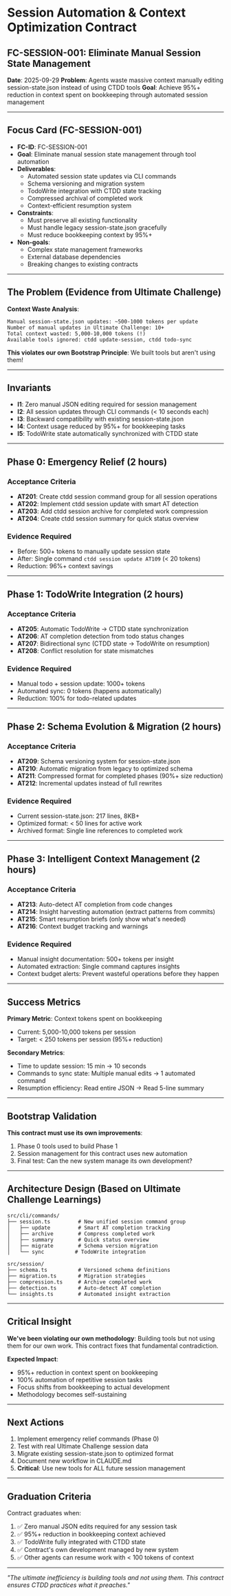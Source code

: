 # Session Automation & Context Optimization Contract
## FC-SESSION-001: Eliminate Manual Session State Management

**Date**: 2025-09-29
**Problem**: Agents waste massive context manually editing session-state.json instead of using CTDD tools
**Goal**: Achieve 95%+ reduction in context spent on bookkeeping through automated session management

---

## Focus Card (FC-SESSION-001)

- **FC-ID**: FC-SESSION-001
- **Goal**: Eliminate manual session state management through tool automation
- **Deliverables**:
  - Automated session state updates via CLI commands
  - Schema versioning and migration system
  - TodoWrite integration with CTDD state tracking
  - Compressed archival of completed work
  - Context-efficient resumption system
- **Constraints**:
  - Must preserve all existing functionality
  - Must handle legacy session-state.json gracefully
  - Must reduce bookkeeping context by 95%+
- **Non-goals**:
  - Complex state management frameworks
  - External database dependencies
  - Breaking changes to existing contracts

---

## The Problem (Evidence from Ultimate Challenge)

**Context Waste Analysis**:
```
Manual session-state.json updates: ~500-1000 tokens per update
Number of manual updates in Ultimate Challenge: 10+
Total context wasted: 5,000-10,000 tokens (!)
Available tools ignored: ctdd update-session, ctdd todo-sync
```

**This violates our own Bootstrap Principle**: We built tools but aren't using them!

---

## Invariants

- **I1**: Zero manual JSON editing required for session management
- **I2**: All session updates through CLI commands (< 10 seconds each)
- **I3**: Backward compatibility with existing session-state.json
- **I4**: Context usage reduced by 95%+ for bookkeeping tasks
- **I5**: TodoWrite state automatically synchronized with CTDD state

---

## Phase 0: Emergency Relief (2 hours)

### Acceptance Criteria

- **AT201**: Create ctdd session command group for all session operations
- **AT202**: Implement ctdd session update with smart AT detection
- **AT203**: Add ctdd session archive for completed work compression
- **AT204**: Create ctdd session summary for quick status overview

### Evidence Required
- Before: 500+ tokens to manually update session state
- After: Single command `ctdd session update AT109` (< 20 tokens)
- Reduction: 96%+ context savings

---

## Phase 1: TodoWrite Integration (2 hours)

### Acceptance Criteria

- **AT205**: Automatic TodoWrite → CTDD state synchronization
- **AT206**: AT completion detection from todo status changes
- **AT207**: Bidirectional sync (CTDD state → TodoWrite on resumption)
- **AT208**: Conflict resolution for state mismatches

### Evidence Required
- Manual todo + session update: 1000+ tokens
- Automated sync: 0 tokens (happens automatically)
- Reduction: 100% for todo-related updates

---

## Phase 2: Schema Evolution & Migration (2 hours)

### Acceptance Criteria

- **AT209**: Schema versioning system for session-state.json
- **AT210**: Automatic migration from legacy to optimized schema
- **AT211**: Compressed format for completed phases (90%+ size reduction)
- **AT212**: Incremental updates instead of full rewrites

### Evidence Required
- Current session-state.json: 217 lines, 8KB+
- Optimized format: < 50 lines for active work
- Archived format: Single line references to completed work

---

## Phase 3: Intelligent Context Management (2 hours)

### Acceptance Criteria

- **AT213**: Auto-detect AT completion from code changes
- **AT214**: Insight harvesting automation (extract patterns from commits)
- **AT215**: Smart resumption briefs (only show what's needed)
- **AT216**: Context budget tracking and warnings

### Evidence Required
- Manual insight documentation: 500+ tokens per insight
- Automated extraction: Single command captures insights
- Context budget alerts: Prevent wasteful operations before they happen

---

## Success Metrics

**Primary Metric**: Context tokens spent on bookkeeping
- Current: 5,000-10,000 tokens per session
- Target: < 250 tokens per session (95%+ reduction)

**Secondary Metrics**:
- Time to update session: 15 min → 10 seconds
- Commands to sync state: Multiple manual edits → 1 automated command
- Resumption efficiency: Read entire JSON → Read 5-line summary

---

## Bootstrap Validation

**This contract must use its own improvements**:
1. Phase 0 tools used to build Phase 1
2. Session management for this contract uses new automation
3. Final test: Can the new system manage its own development?

---

## Architecture Design (Based on Ultimate Challenge Learnings)

```
src/cli/commands/
├── session.ts         # New unified session command group
│   ├── update         # Smart AT completion tracking
│   ├── archive        # Compress completed work
│   ├── summary        # Quick status overview
│   ├── migrate        # Schema version migration
│   └── sync          # TodoWrite integration

src/session/
├── schema.ts          # Versioned schema definitions
├── migration.ts       # Migration strategies
├── compression.ts     # Archive completed work
├── detection.ts       # Auto-detect AT completion
└── insights.ts        # Automated insight extraction
```

---

## Critical Insight

**We've been violating our own methodology**: Building tools but not using them for our own work. This contract fixes that fundamental contradiction.

**Expected Impact**:
- 95%+ reduction in context spent on bookkeeping
- 100% automation of repetitive session tasks
- Focus shifts from bookkeeping to actual development
- Methodology becomes self-sustaining

---

## Next Actions

1. Implement emergency relief commands (Phase 0)
2. Test with real Ultimate Challenge session data
3. Migrate existing session-state.json to optimized format
4. Document new workflow in CLAUDE.md
5. **Critical**: Use new tools for ALL future session management

---

## Graduation Criteria

Contract graduates when:
1. ✅ Zero manual JSON edits required for any session task
2. ✅ 95%+ reduction in bookkeeping context achieved
3. ✅ TodoWrite fully integrated with CTDD state
4. ✅ Contract's own development managed by new system
5. ✅ Other agents can resume work with < 100 tokens of context

---

*"The ultimate inefficiency is building tools and not using them. This contract ensures CTDD practices what it preaches."*